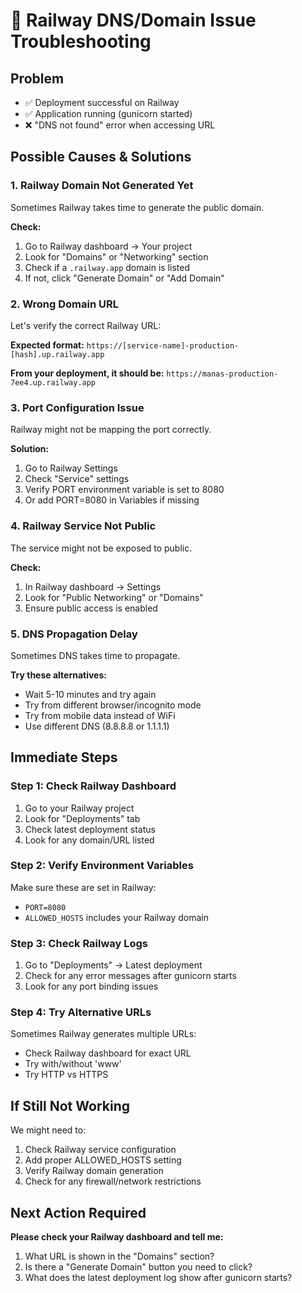 # 🚨 Railway DNS/Domain Issue Troubleshooting

## Problem
- ✅ Deployment successful on Railway
- ✅ Application running (gunicorn started)
- ❌ "DNS not found" error when accessing URL

## Possible Causes & Solutions

### 1. **Railway Domain Not Generated Yet**
Sometimes Railway takes time to generate the public domain.

**Check:**
1. Go to Railway dashboard → Your project
2. Look for "Domains" or "Networking" section
3. Check if a `.railway.app` domain is listed
4. If not, click "Generate Domain" or "Add Domain"

### 2. **Wrong Domain URL**
Let's verify the correct Railway URL:

**Expected format:** `https://[service-name]-production-[hash].up.railway.app`

**From your deployment, it should be:**
`https://manas-production-7ee4.up.railway.app`

### 3. **Port Configuration Issue**
Railway might not be mapping the port correctly.

**Solution:**
1. Go to Railway Settings
2. Check "Service" settings
3. Verify PORT environment variable is set to 8080
4. Or add PORT=8080 in Variables if missing

### 4. **Railway Service Not Public**
The service might not be exposed to public.

**Check:**
1. In Railway dashboard → Settings
2. Look for "Public Networking" or "Domains"
3. Ensure public access is enabled

### 5. **DNS Propagation Delay**
Sometimes DNS takes time to propagate.

**Try these alternatives:**
- Wait 5-10 minutes and try again
- Try from different browser/incognito mode
- Try from mobile data instead of WiFi
- Use different DNS (8.8.8.8 or 1.1.1.1)

## Immediate Steps

### Step 1: Check Railway Dashboard
1. Go to your Railway project
2. Look for "Deployments" tab
3. Check latest deployment status
4. Look for any domain/URL listed

### Step 2: Verify Environment Variables
Make sure these are set in Railway:
- `PORT=8080`
- `ALLOWED_HOSTS` includes your Railway domain

### Step 3: Check Railway Logs
1. Go to "Deployments" → Latest deployment
2. Check for any error messages after gunicorn starts
3. Look for any port binding issues

### Step 4: Try Alternative URLs
Sometimes Railway generates multiple URLs:
- Check Railway dashboard for exact URL
- Try with/without 'www'
- Try HTTP vs HTTPS

## If Still Not Working

We might need to:
1. Check Railway service configuration
2. Add proper ALLOWED_HOSTS setting
3. Verify Railway domain generation
4. Check for any firewall/network restrictions

## Next Action Required
**Please check your Railway dashboard and tell me:**
1. What URL is shown in the "Domains" section?
2. Is there a "Generate Domain" button you need to click?
3. What does the latest deployment log show after gunicorn starts?